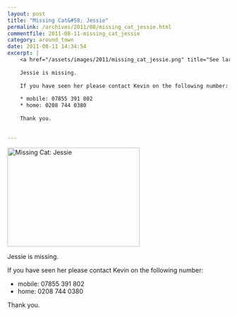 ```yaml
---
layout: post
title: "Missing Cat&#58; Jessie"
permalink: /archives/2011/08/missing_cat_jessie.html
commentfile: 2011-08-11-missing_cat_jessie
category: around_town
date: 2011-08-11 14:34:54
excerpt: |
    <a href="/assets/images/2011/missing_cat_jessie.png" title="See larger version of - Missing Cat: Jessie"><img src="/assets/images/2011/missing_cat_jessie_thumb.png" width="150" height="113" alt="Missing Cat: Jessie" class="photo right" /></a>
    
    Jessie is missing.
    
    If you have seen her please contact Kevin on the following number:
    
    * mobile: 07855 391 802
    * home: 0208 744 0380
    
    Thank you.
    

---
```


<a href="/assets/images/2011/missing_cat_jessie.png" title="See larger version of - Missing Cat: Jessie"><img src="/assets/images/2011/missing_cat_jessie_thumb.png" width="300" height="225" alt="Missing Cat: Jessie" class="photo center" /></a>

Jessie is missing.

If you have seen her please contact Kevin on the following number:

-   mobile: 07855 391 802
-   home: 0208 744 0380

Thank you.
